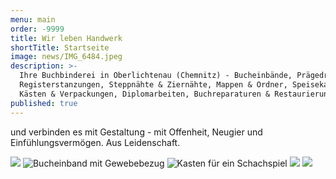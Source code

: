 ```yaml
---
menu: main
order: -9999
title: Wir leben Handwerk
shortTitle: Startseite
image: news/IMG_6484.jpeg
description: >-
  Ihre Buchbinderei in Oberlichtenau (Chemnitz) - Bucheinbände, Prägedruck,
  Registerstanzungen, Steppnähte & Ziernähte, Mappen & Ordner, Speisekarten,
  Kästen & Verpackungen, Diplomarbeiten, Buchreparaturen & Restaurierungen
published: true
---
```

und verbinden es mit Gestaltung - mit Offenheit, Neugier und Einfühlungsvermögen. Aus Leidenschaft.

![](start/wort-bildmarke.png)
![Bucheinband mit Gewebebezug](start/3.jpg)
![Kasten für ein Schachspiel](start/4.jpg)
![](start/5.jpg)
![](start/6.jpg)
